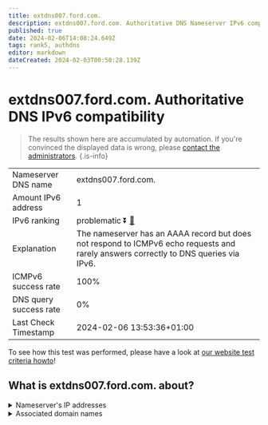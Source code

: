 ```yaml
---
title: extdns007.ford.com.
description: extdns007.ford.com. Authoritative DNS Nameserver IPv6 compatibility
published: true
date: 2024-02-06T14:08:24.649Z
tags: rank5, authdns
editor: markdown
dateCreated: 2024-02-03T00:50:28.139Z
---
```


# extdns007.ford.com. Authoritative DNS IPv6 compatibility

> The results shown here are accumulated by automation. If you're convinced the displayed data is wrong, please [contact the administrators](/howto/chat). 
{.is-info}




|   |   |
| - | - |
| Nameserver DNS name | extdns007.ford.com.
| Amount IPv6 address | 1
| IPv6 ranking | problematic :arrow_double_down: [🔗](/howto/ranking) |
| Explanation | The nameserver has an AAAA record but does not respond to ICMPv6 echo requests and rarely answers correctly to DNS queries via IPv6. |
| ICMPv6 success rate | 100%|
| DNS query success rate | 0% |
| Last Check Timestamp | 2024-02-06 13:53:36+01:00 |

To see how this test was performed, please have a look at [our website test criteria howto](/howto/testcriteria/authdns)!


## What is extdns007.ford.com. about?




<details>
<summary>Nameserver's IP addresses</summary>

2620:0:402:2010:0:ffff:130c:6186

</details>



<details>
<summary>Associated domain names</summary>

www.ford.com

</details>
